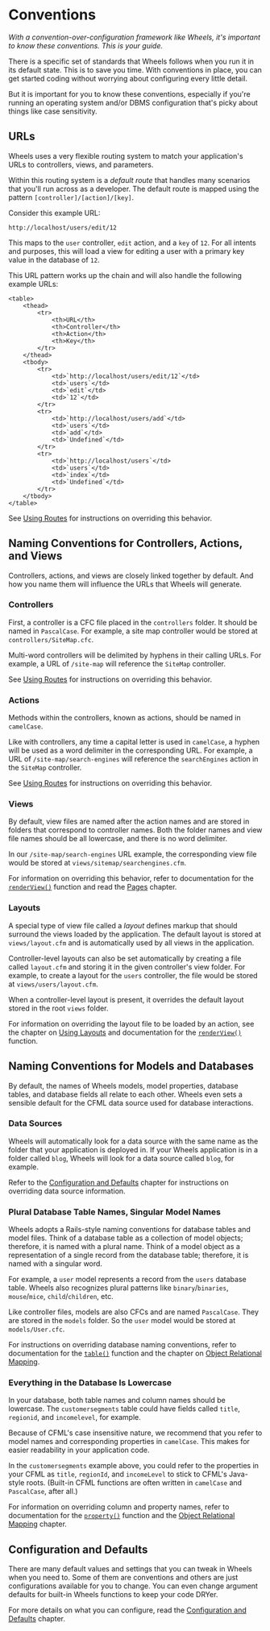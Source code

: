 # Conventions

*With a convention-over-configuration framework like Wheels, it's important to know
these conventions. This is your guide.*

There is a specific set of standards that Wheels follows when you run it in its default state. This is
to save you time. With conventions in place, you can get started coding without worrying about
configuring every little detail.

But it is important for you to know these conventions, especially if you're running an operating system
and/or DBMS configuration that's picky about things like case sensitivity.

## URLs

Wheels uses a very flexible routing system to match your application's URLs to controllers, views, and
parameters.

Within this routing system is a _default route_ that handles many scenarios that you'll run across as a
developer. The default route is mapped using the pattern `[controller]/[action]/[key]`.

Consider this example URL:

	http://localhost/users/edit/12

This maps to the `user` controller, `edit` action, and a `key` of `12`. For all intents and purposes,
this will load a view for editing a user with a primary key value in the database of `12`.

This URL pattern works up the chain and will also handle the following example URLs:

	<table>
		<thead>
			<tr>
				<th>URL</th>
				<th>Controller</th>
				<th>Action</th>
				<th>Key</th>
			</tr>
		</thead>
		<tbody>
			<tr>
				<td>`http://localhost/users/edit/12`</td>
				<td>`users`</td>
				<td>`edit`</td>
				<td>`12`</td>
			</tr>
			<tr>
				<td>`http://localhost/users/add`</td>
				<td>`users`</td>
				<td>`add`</td>
				<td>`Undefined`</td>
			</tr>
			<tr>
				<td>`http://localhost/users`</td>
				<td>`users`</td>
				<td>`index`</td>
				<td>`Undefined`</td>
			</tr>
		</tbody>
	</table>

See [Using Routes][1] for instructions on overriding this behavior.

## Naming Conventions for Controllers, Actions, and Views

Controllers, actions, and views are closely linked together by default. And how you name them will
influence the URLs that Wheels will generate.

### Controllers

First, a controller is a CFC file placed in the `controllers` folder. It should be named in `PascalCase`.
For example, a site map controller would be stored at `controllers/SiteMap.cfc`.

Multi-word controllers will be delimited by hyphens in their calling URLs. For example, a URL of
`/site-map` will reference the `SiteMap` controller.

See [Using Routes][1] for instructions on overriding this behavior.

### Actions

Methods within the controllers, known as actions, should be named in `camelCase`.

Like with controllers, any time a capital letter is used in `camelCase`, a hyphen will be used as a word
delimiter in the corresponding URL. For example, a URL of `/site-map/search-engines` will reference the
`searchEngines` action in the `SiteMap` controller.

See [Using Routes][1] for instructions on overriding this behavior.

### Views

By default, view files are named after the action names and are stored in folders that correspond to
controller names. Both the folder names and view file names should be all lowercase, and there is no
word delimiter.

In our `/site-map/search-engines` URL example, the corresponding view file would be stored at
`views/sitemap/searchengines.cfm`.

For information on overriding this behavior, refer to documentation for the [`renderView()`][6] function and
read the [Pages][2] chapter.

### Layouts

A special type of view file called a _layout_ defines markup that should surround the views loaded by
the application. The default layout is stored at `views/layout.cfm` and is automatically used by all
views in the application.

Controller-level layouts can also be set automatically by creating a file called `layout.cfm` and
storing it in the given controller's view folder. For example, to create a layout for the `users`
controller, the file would be stored at `views/users/layout.cfm`.

When a controller-level layout is present, it overrides the default layout stored in the root `views`
folder.

For information on overriding the layout file to be loaded by an action, see the chapter on
[Using Layouts][3] and documentation for the [`renderView()`][6] function.

## Naming Conventions for Models and Databases

By default, the names of Wheels models, model properties, database tables, and database fields all
relate to each other. Wheels even sets a sensible default for the CFML data source used for database
interactions.

### Data Sources

Wheels will automatically look for a data source with the same name as the folder that your application
is deployed in. If your Wheels application is in a folder called `blog`, Wheels will look for a data
source called `blog`, for example.

Refer to the [Configuration and Defaults][4] chapter for instructions on overriding data source
information.

### Plural Database Table Names, Singular Model Names

Wheels adopts a Rails-style naming conventions for database tables and model files. Think of a database
table as a collection of model objects; therefore, it is named with a plural name. Think of a model
object as a representation of a single record from the database table; therefore, it is named with a
singular word.

For example, a `user` model represents a record from the `users` database table. Wheels also recognizes
plural patterns like `binary`/`binaries`, `mouse`/`mice`, `child`/`children`, etc.

Like controller files, models are also CFCs and are named `PascalCase`. They are stored in the `models`
folder. So the `user` model would be stored at `models/User.cfc`.

For instructions on overriding database naming conventions, refer to documentation for the [`table()`][7]
function and the chapter on [Object Relational Mapping][5].

### Everything in the Database Is Lowercase

In your database, both table names and column names should be lowercase. The `customersegments` table
could have fields called `title`, `regionid`, and `incomelevel`, for example.

Because of CFML's case insensitive nature, we recommend that you refer to model names and corresponding
properties in `camelCase`. This makes for easier readability in your application code.

In the `customersegments` example above, you could refer to the properties in your CFML as `title`,
`regionId`, and `incomeLevel` to stick to CFML's Java-style roots. (Built-in CFML functions are often
written in `camelCase` and `PascalCase`, after all.)

For information on overriding column and property names, refer to documentation for the [`property()`][8]
function and the [Object Relational Mapping][5] chapter.

## Configuration and Defaults

There are many default values and settings that you can tweak in Wheels when you need to. Some of them
are conventions and others are just configurations available for you to change. You can even change
argument defaults for built-in Wheels functions to keep your code DRYer.

For more details on what you can configure, read the [Configuration and Defaults][4] chapter.

[1]: Using%20Routes.md
[2]: Pages.md
[3]: Using%20Layouts.md
[4]: Configuration%20and%20Defaults.md
[5]: Object%20Relational%20Mapping.md
[6]: ../Wheels%20API/renderView.md
[7]: ../Wheels%20API/table.md
[8]: ../Wheels%20API/property.md